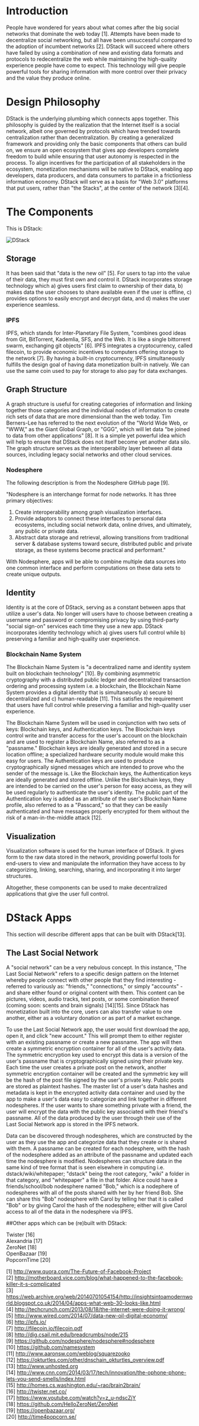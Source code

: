 # Introduction  

People have wondered for years about what comes after the big social networks that dominate the web today [1]. Attempts have been made to decentralize social networking, but all have been unsuccessful compared to the adoption of incumbent networks [2]. DStack will succeed where others have failed by using a combination of new and existing data formats and protocols to redecentralize the web while maintaining the high-quality experience people have come to expect. This technology will give people powerful tools for sharing information with more control over their privacy and the value they produce online.  

# Design Philosophy  

DStack is the underlying plumbing which connects apps together. This philosophy is guided by the realization that the Internet itself is a social network, albeit one governed by protocols which have trended towards centralization rather than decentralization. By creating a generalized framework and providing only the basic components that others can build on, we ensure an open ecosystem that gives app developers complete freedom to build while ensuring that user autonomy is respected in the process. To align incentives for the participation of all stakeholders in the ecosystem, monetization mechanisms will be native to DStack, enabling app developers, data producers, and data consumers to partake in a frictionless information economy. DStack will serve as a basis for "Web 3.0" platforms that put users, rather than "the Stacks", at the center of the network [3][4].  

# The Components  

This is DStack:

![DStack](https://p2pconnectsus.files.wordpress.com/2015/02/lsnstack.png)
   
## Storage  

It has been said that "data is the new oil" [5]. For users to tap into the value of their data, they must first own and control it. DStack incorporates storage technology which a) gives users first claim to ownership of their data, b) makes data the user chooses to share available even if the user is offline, c) provides options to easily encrypt and decrypt data, and d) makes the user experience seamless.  

### IPFS  

IPFS, which stands for Inter-Planetary File System, "combines good ideas from Git, BitTorrent, Kademlia, SFS, and the Web. It is like a single bittorrent swarm, exchanging git objects" [6]. IPFS integrates a cryptocurrency, called filecoin, to provide economic incentives to computers offering storage to the network [7]. By having a built-in cryptocurrency, IPFS simultaneously fulfills the design goal of having data monetization built-in natively. We can use the same coin used to pay for storage to also pay for data exchanges.  

## Graph Structure  

A graph structure is useful for creating categories of information and linking together those categories and the individual nodes of information to create rich sets of data that are more dimensional than the web today. Tim Berners-Lee has referred to the next evolution of the "World Wide Web, or "WWW," as the Giant Global Graph, or "GGG", which will let data "be joined to data from other applications" [8]. It is a simple yet powerful idea which will help to ensure that DStack does not itself become yet another data silo. The graph structure serves as the interoperability layer between all data sources, including legacy social networks and other cloud services.  

### Nodesphere  

The following description is from the Nodesphere GitHub page [9].  

"Nodesphere is an interchange format for node networks. It has three primary objectives:  

1. Create interoperability among graph visualization interfaces.  
2. Provide adaptors to connect these interfaces to personal data ecosystems, including social network data, online drives, and ultimately, any public or private data.  
3. Abstract data storage and retrieval, allowing transitions from traditional server & database systems toward secure, distributed public and private storage, as these systems become practical and performant."  

With Nodesphere, apps will be able to combine multiple data sources into one common interface and perform computations on these data sets to create unique outputs.   

## Identity  

Identity is at the core of DStack, serving as a constant between apps that utilize a user's data. No longer will users have to choose between creating a username and password or compromising privacy by using third-party "social sign-on" services each time they use a new app. DStack incorporates identity technology which a) gives users full control while b) preserving a familiar and high-quality user experience.  

### Blockchain Name System

The Blockchain Name System is "a decentralized name and identity system built on blockchain technology" [10]. By combining asymmetric cryptography with a distributed public ledger and decentralized transaction ordering and processing system i.e. a blockchain, the Blockchain Name System provides a digital identity that is simultaneously a) secure b) decentralized and c) human-readable [11]. This satisfies the requirement that users have full control while preserving a familiar and high-quality user experience.  

The Blockchain Name System will be used in conjunction with two sets of keys: Blockchain keys, and Authentication keys. The Blockchain keys control write and transfer access for the user's account on the blockchain and are used to register a Blockchain Name, also referred to as a "passname." Blockchain keys are ideally generated and stored in a secure location offline; a specialized hardware security module would make this easy for users. The Authentication keys are used to produce cryptographically signed messages which are intended to prove who the sender of the message is. Like the Blockchain keys, the Authentication keys are ideally generated and stored offline. Unlike the Blockchain keys, they are intended to be carried on the user's person for easy access, as they will be used regularly to authenticate the user's identity. The public part of the Authentication key is added as an attribute of the user's Blockchain Name profile, also referred to as a "Passcard," so that they can be easily authenticated and have messages properly encrypted for them without the risk of a man-in-the-middle attack [12]. 

## Visualization  

Visualization software is used for the human interface of DStack. It gives form to the raw data stored in the network, providing powerful tools for end-users to view and manipulate the information they have access to by categorizing, linking, searching, sharing, and incorporating it into larger structures.  

Altogether, these components can be used to make decentralized applications that give the user full control.

# DStack Apps  

This section will describe different apps that can be built with DStack[13].  

## The Last Social Network  

A "social network" can be a very nebulous concept. In this instance, "The Last Social Network" refers to a specific design pattern on the Internet whereby people connect with other people that they find interesting - referred to variously as: "friends," "connections," or simply "accounts" - and share either found or original content with them. This content can be pictures, videos, audio tracks, text posts, or some combination thereof (coming soon: scents and brain signals) [14][15]. Since DStack has monetization built into the core, users can also transfer value to one another, either as a voluntary donation or as part of a market exchange.   

To use the Last Social Network app, the user would first download the app, open it, and click "new account." This will prompt them to either register with an existing passname or create a new passname. The app will then create a symmetric encryption container for all of the user's activity data. The symmetric encryption key used to encrypt this data is a version of the user's passname that is cryptographically signed using their private key. Each time the user creates a private post on the network, another symmetric encryption container will be created and the symmetric key will be the hash of the post file signed by the user's private key.  Public posts are stored as plaintext hashes. The master list of a user's data hashes and metadata is kept in the encrypted activity data container and used by the app to make a user's data easy to categorize and link together in different nodespheres. If the user wants to share something private with a friend, the user will encrypt the data with the public key associated with their friend's passname. All of the data produced by the user through their use of the Last Social Network app is stored in the IPFS network.  

Data can be discovered through nodespheres, which are constructed by the user as they use the app and categorize data that they create or is shared with them. A passname can be created for each nodesphere, with the hash of the nodesphere added as an attribute of the passname and updated each time the nodesphere is modified. Nodespheres can structure data in the same kind of tree format that is seen elsewhere in computing i.e. dstack/wiki/whitepaper; "dstack" being the root category, "wiki" a folder in that category, and "whitepaper" a file in that folder. Alice could have a friends/school/bob nodesphere named "Bob," which is a nodephere of nodespheres with all of the posts shared with her by her friend Bob. She can share this "Bob" nodesphere with Carol by telling her that it is called "Bob" or by giving Carol the hash of the nodesphere; either will give Carol access to all of the data in the nodesphere via IPFS.  

##Other apps which can be (re)built with DStack:  

Twister [16]  
Alexandria [17]  
ZeroNet [18]  
OpenBazaar [19]  
PopcornTime [20]  

[1] <http://www.quora.com/The-Future-of-Facebook-Project>  
[2] <http://motherboard.vice.com/blog/what-happened-to-the-facebook-killer-it-s-complicated>  
[3] <https://web.archive.org/web/20140701054154/http://insightsintoamodernworld.blogspot.co.uk/2014/04/apps-what-web-30-looks-like.html>  
[4] <http://techcrunch.com/2013/08/18/the-internet-were-doing-it-wrong/>  
[5] <http://www.wired.com/2014/07/data-new-oil-digital-economy/>  
[6] <http://ipfs.io/>  
[7] <http://filecoin.io/filecoin.pdf>  
[8] <http://dig.csail.mit.edu/breadcrumbs/node/215>  
[9] <https://github.com/nodesphere/nodesphere#nodesphere>  
[10] <https://github.com/namesystem>  
[11] <http://www.aaronsw.com/weblog/squarezooko>  
[12] <https://okturtles.com/other/dnschain_okturtles_overview.pdf>  
[13] <http://www.unhosted.org>  
[14] <http://www.cnn.com/2014/03/17/tech/innovation/the-ophone-phone-lets-you-send-smells/index.html>  
[15] <http://homes.cs.washington.edu/~rao/brain2brain/>  
[16] <http://twister.net.co/>  
[17] <https://www.youtube.com/watch?v=z_u-ndscZjY>  
[18] <https://github.com/HelloZeroNet/ZeroNet>  
[19] <https://openbazaar.org/>  
[20] <http://time4popcorn.se/>  

